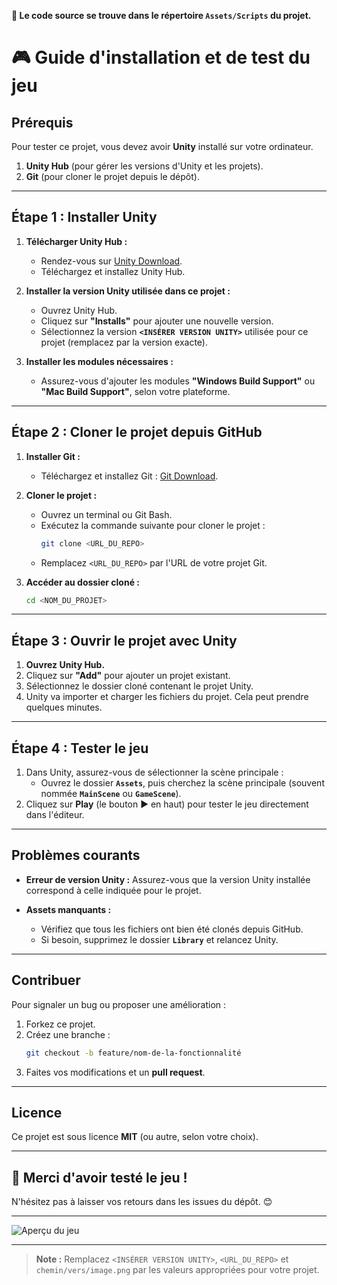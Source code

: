 **📂 Le code source se trouve dans le répertoire `Assets/Scripts` du projet.**

# 🎮 **Guide d'installation et de test du jeu**

## **Prérequis**
Pour tester ce projet, vous devez avoir **Unity** installé sur votre ordinateur.

1. **Unity Hub** (pour gérer les versions d'Unity et les projets).
2. **Git** (pour cloner le projet depuis le dépôt).

---

## **Étape 1 : Installer Unity**

1. **Télécharger Unity Hub :**
   - Rendez-vous sur [Unity Download](https://unity.com/download).
   - Téléchargez et installez Unity Hub.

2. **Installer la version Unity utilisée dans ce projet :**
   - Ouvrez Unity Hub.
   - Cliquez sur **"Installs"** pour ajouter une nouvelle version.
   - Sélectionnez la version **`<INSÉRER VERSION UNITY>`** utilisée pour ce projet (remplacez par la version exacte).

3. **Installer les modules nécessaires :**
   - Assurez-vous d'ajouter les modules **"Windows Build Support"** ou **"Mac Build Support"**, selon votre plateforme.

---

## **Étape 2 : Cloner le projet depuis GitHub**

1. **Installer Git :**
   - Téléchargez et installez Git : [Git Download](https://git-scm.com/).

2. **Cloner le projet :**
   - Ouvrez un terminal ou Git Bash.
   - Exécutez la commande suivante pour cloner le projet :
     ```bash
     git clone <URL_DU_REPO>
     ```
   - Remplacez `<URL_DU_REPO>` par l'URL de votre projet Git.

3. **Accéder au dossier cloné :**
   ```bash
   cd <NOM_DU_PROJET>
   ```

---

## **Étape 3 : Ouvrir le projet avec Unity**

1. **Ouvrez Unity Hub.**
2. Cliquez sur **"Add"** pour ajouter un projet existant.
3. Sélectionnez le dossier cloné contenant le projet Unity.
4. Unity va importer et charger les fichiers du projet. Cela peut prendre quelques minutes.

---

## **Étape 4 : Tester le jeu**

1. Dans Unity, assurez-vous de sélectionner la scène principale :
   - Ouvrez le dossier **`Assets`**, puis cherchez la scène principale (souvent nommée **`MainScene`** ou **`GameScene`**).
2. Cliquez sur **Play** (le bouton ▶️ en haut) pour tester le jeu directement dans l'éditeur.

---

## **Problèmes courants**

- **Erreur de version Unity :**
   Assurez-vous que la version Unity installée correspond à celle indiquée pour le projet.

- **Assets manquants :**
   - Vérifiez que tous les fichiers ont bien été clonés depuis GitHub.
   - Si besoin, supprimez le dossier **`Library`** et relancez Unity.

---

## **Contribuer**

Pour signaler un bug ou proposer une amélioration :
1. Forkez ce projet.
2. Créez une branche : 
   ```bash
   git checkout -b feature/nom-de-la-fonctionnalité
   ```
3. Faites vos modifications et un **pull request**.

---

## **Licence**

Ce projet est sous licence **MIT** (ou autre, selon votre choix).

---

## 🎉 **Merci d'avoir testé le jeu !**
N'hésitez pas à laisser vos retours dans les issues du dépôt. 😊

---

![Aperçu du jeu](chemin/vers/image.png)

---

> **Note :** Remplacez `<INSÉRER VERSION UNITY>`, `<URL_DU_REPO>` et `chemin/vers/image.png` par les valeurs appropriées pour votre projet.
